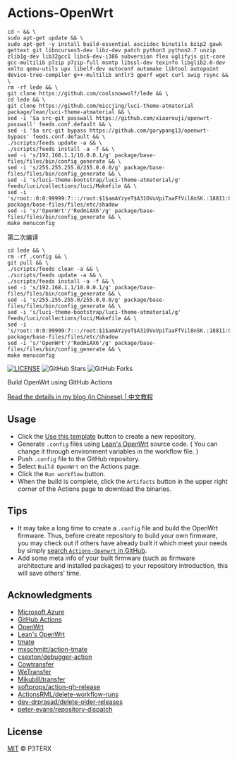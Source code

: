# Actions-OpenWrt

```
cd ~ && \
sudo apt-get update && \
sudo apt-get -y install build-essential asciidoc binutils bzip2 gawk gettext git libncurses5-dev libz-dev patch python3 python2.7 unzip zlib1g-dev lib32gcc1 libc6-dev-i386 subversion flex uglifyjs git-core gcc-multilib p7zip p7zip-full msmtp libssl-dev texinfo libglib2.0-dev xmlto qemu-utils upx libelf-dev autoconf automake libtool autopoint device-tree-compiler g++-multilib antlr3 gperf wget curl swig rsync && \
rm -rf lede && \
git clone https://github.com/coolsnowwolf/lede && \
cd lede && \
git clone https://github.com/miccjing/luci-theme-atmaterial package/lean/luci-theme-atmaterial && \
sed -i '$a src-git passwall https://github.com/xiaorouji/openwrt-passwall' feeds.conf.default && \
sed -i '$a src-git bypass https://github.com/garypang13/openwrt-bypass' feeds.conf.default && \
./scripts/feeds update -a && \
./scripts/feeds install -a -f && \
sed -i 's/192.168.1.1/10.0.0.1/g' package/base-files/files/bin/config_generate && \
sed -i 's/255.255.255.0/255.0.0.0/g' package/base-files/files/bin/config_generate && \
sed -i 's/luci-theme-bootstrap/luci-theme-atmaterial/g' feeds/luci/collections/luci/Makefile && \
sed -i 's/root::0:0:99999:7:::/root:$1$amAYzyeT$A31OVuVpiTaaFfVil8nSK.:18811:0:99999:7:::/g' package/base-files/files/etc/shadow
sed -i 's/'OpenWrt'/'RedmiAX6'/g' package/base-files/files/bin/config_generate && \
make menuconfig
```

第二次编译
```
cd lede && \
rm -rf .config && \
git pull && \
./scripts/feeds clean -a && \
./scripts/feeds update -a && \
./scripts/feeds install -a -f && \
sed -i 's/192.168.1.1/10.0.0.1/g' package/base-files/files/bin/config_generate && \
sed -i 's/255.255.255.0/255.0.0.0/g' package/base-files/files/bin/config_generate && \
sed -i 's/luci-theme-bootstrap/luci-theme-atmaterial/g' feeds/luci/collections/luci/Makefile && \
sed -i 's/root::0:0:99999:7:::/root:$1$amAYzyeT$A31OVuVpiTaaFfVil8nSK.:18811:0:99999:7:::/g' package/base-files/files/etc/shadow
sed -i 's/'OpenWrt'/'RedmiAX6'/g' package/base-files/files/bin/config_generate && \
make menuconfig
```

[![LICENSE](https://img.shields.io/github/license/mashape/apistatus.svg?style=flat-square&label=LICENSE)](https://github.com/P3TERX/Actions-OpenWrt/blob/master/LICENSE)
![GitHub Stars](https://img.shields.io/github/stars/P3TERX/Actions-OpenWrt.svg?style=flat-square&label=Stars&logo=github)
![GitHub Forks](https://img.shields.io/github/forks/P3TERX/Actions-OpenWrt.svg?style=flat-square&label=Forks&logo=github)

Build OpenWrt using GitHub Actions

[Read the details in my blog (in Chinese) | 中文教程](https://p3terx.com/archives/build-openwrt-with-github-actions.html)

## Usage

- Click the [Use this template](https://github.com/P3TERX/Actions-OpenWrt/generate) button to create a new repository.
- Generate `.config` files using [Lean's OpenWrt](https://github.com/coolsnowwolf/lede) source code. ( You can change it through environment variables in the workflow file. )
- Push `.config` file to the GitHub repository.
- Select `Build OpenWrt` on the Actions page.
- Click the `Run workflow` button.
- When the build is complete, click the `Artifacts` button in the upper right corner of the Actions page to download the binaries.

## Tips

- It may take a long time to create a `.config` file and build the OpenWrt firmware. Thus, before create repository to build your own firmware, you may check out if others have already built it which meet your needs by simply [search `Actions-Openwrt` in GitHub](https://github.com/search?q=Actions-openwrt).
- Add some meta info of your built firmware (such as firmware architecture and installed packages) to your repository introduction, this will save others' time.

## Acknowledgments

- [Microsoft Azure](https://azure.microsoft.com)
- [GitHub Actions](https://github.com/features/actions)
- [OpenWrt](https://github.com/openwrt/openwrt)
- [Lean's OpenWrt](https://github.com/coolsnowwolf/lede)
- [tmate](https://github.com/tmate-io/tmate)
- [mxschmitt/action-tmate](https://github.com/mxschmitt/action-tmate)
- [csexton/debugger-action](https://github.com/csexton/debugger-action)
- [Cowtransfer](https://cowtransfer.com)
- [WeTransfer](https://wetransfer.com/)
- [Mikubill/transfer](https://github.com/Mikubill/transfer)
- [softprops/action-gh-release](https://github.com/softprops/action-gh-release)
- [ActionsRML/delete-workflow-runs](https://github.com/ActionsRML/delete-workflow-runs)
- [dev-drprasad/delete-older-releases](https://github.com/dev-drprasad/delete-older-releases)
- [peter-evans/repository-dispatch](https://github.com/peter-evans/repository-dispatch)

## License

[MIT](https://github.com/P3TERX/Actions-OpenWrt/blob/main/LICENSE) © P3TERX
